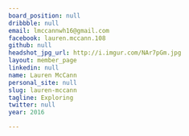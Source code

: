 ```yaml
---
board_position: null
dribbble: null
email: lmccannwh16@gmail.com
facebook: lauren.mccann.108
github: null
headshot_jpg_url: http://i.imgur.com/NAr7pGm.jpg
layout: member_page
linkedin: null
name: Lauren McCann
personal_site: null
slug: lauren-mccann
tagline: Exploring
twitter: null
year: 2016

---
```


